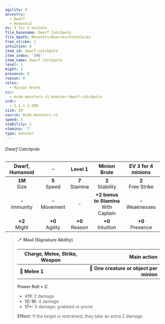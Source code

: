 ```yaml
---
agility: 0
ancestry:
  - Dwarf
  - Humanoid
ev: 3 for 4 minions
file_basename: Dwarf Catchpole
file_dpath: Monsters/Dwarves/Statblocks
free_strike: 2
intuition: 0
item_id: dwarf-catchpole
item_index: '398'
item_name: Dwarf Catchpole
level: 1
might: 2
presence: 0
reason: 0
roles:
  - Minion Brute
scc:
  - mcdm.monsters.v1:monster:dwarf-catchpole
scdc:
  - 1.1.1:2:398
size: 1M
source: mcdm.monsters.v1
speed: 5
stability: 2
stamina: '7'
type: monster
---
```


###### Dwarf Catchpole

|   Dwarf, Humanoid   |          -          |      Level 1       |               Minion Brute                |   EV 3 for 4 minions   |
| :-----------------: | :-----------------: | :----------------: | :---------------------------------------: | :--------------------: |
|  **1M**<br/> Size   |  **5**<br/> Speed   | **7**<br/> Stamina |           **2**<br/> Stability            | **2**<br/> Free Strike |
| **-**<br/> Immunity | **-**<br/> Movement |         -          | **+2 bonus to Stamina**<br/> With Captain | **-**<br/> Weaknesses  |
|  **+2**<br/> Might  | **+0**<br/> Agility | **+0**<br/> Reason |           **+0**<br/> Intuition           |  **+0**<br/> Presence  |

<!-- -->
> 🗡 **Maul (Signature Ability)**
>
> | **Charge, Melee, Strike, Weapon** |                          **Main action** |
> | --------------------------------- | ---------------------------------------: |
> | **📏 Melee 1**                    | **🎯 One creature or object per minion** |
>
> **Power Roll + 2:**
>
> - **≤11:** 2 damage
> - **12-16:** 4 damage
> - **17+:** 5 damage; grabbed or prone
>
> **Effect:** If the target is restrained, they take an extra 2 damage.
